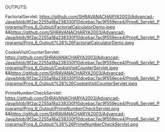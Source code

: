 OUTPUTS:

FactorialServlet:
https://github.com/SHRAVANACHARYA2003/Advancad-Java/blob/9f2ac2255a18a238330f10dcebac7ac9f559ece4/Prog6_Servlet_Programs/Prog_6_Output/FactorialCalculatorDemo.jpeg
&&https://github.com/SHRAVANACHARYA2003/Advancad-Java/blob/9f2ac2255a18a238330f10dcebac7ac9f559ece4/Prog6_Servlet_Programs/Prog_6_Output/%26%26FactorialCalculatorDemo.jpeg

CookieVisitCounterServlet:
https://github.com/SHRAVANACHARYA2003/Advancad-Java/blob/9f2ac2255a18a238330f10dcebac7ac9f559ece4/Prog6_Servlet_Programs/Prog_6_Output/CookieVisitCounterServlet.jpeg
&&https://github.com/SHRAVANACHARYA2003/Advancad-Java/blob/9f2ac2255a18a238330f10dcebac7ac9f559ece4/Prog6_Servlet_Programs/Prog_6_Output/%26%26CookieVisitCounterServlet.jpeg

PrimeNumberCheckServlet:
https://github.com/SHRAVANACHARYA2003/Advancad-Java/blob/9f2ac2255a18a238330f10dcebac7ac9f559ece4/Prog6_Servlet_Programs/Prog_6_Output/PrimeNumberCheckServlet.png
&&https://github.com/SHRAVANACHARYA2003/Advancad-Java/blob/9f2ac2255a18a238330f10dcebac7ac9f559ece4/Prog6_Servlet_Programs/Prog_6_Output/%26%26PrimeNumberCheckServlet.png
